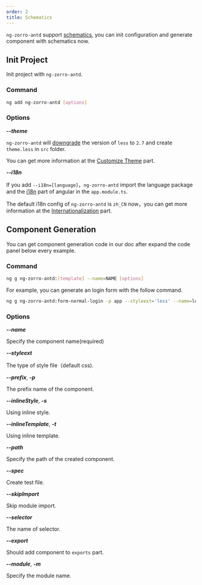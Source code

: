 ```yaml
---
order: 2
title: Schematics
---
```

`ng-zorro-antd` support [schematics](https://blog.angular.io/schematics-an-introduction-dc1dfbc2a2b2), you can init configuration and generate component with schematics now.

## Init Project

Init project with `ng-zorro-antd`.

### Command

```bash
ng add ng-zorro-antd [options]
```

### Options

***--theme***

`ng-zorro-antd` will [downgrade](https://github.com/angular/angular-cli/issues/10430) the version of `less` to `2.7` and create `theme.less` in `src` folder.

You can get more information at the [Customize Theme](/docs/customize-theme/en) part.

***--i18n***

If you add `--i18n=[language]`，`ng-zorro-antd` import the language package and the [i18n](https://angular.io/guide/i18n) part of angular in the `app.module.ts`.

The default i18n config of `ng-zorro-antd` is `zh_CN` now，you can get more information at the [Internationalization](/docs/i18n/en) part.

## Component Generation

You can get component generation code in our doc after expand the code panel below every example.

### Command

```bash
ng g ng-zorro-antd:[template] --name=NAME [options]
```

For example, you can generate an login form with the follow command.

```bash
ng g ng-zorro-antd:form-normal-login -p app --styleext='less' --name=login
```

### Options

***--name***

Specify the component name(required)

***--styleext***

The type of style file（default css).

***--prefix***, ***-p***

The prefix name of the component.

***--inlineStyle***, ***-s***

Using inline style.

***--inlineTemplate***, ***-t***

Using inline template.

***--path***

Specify the path of the created component.

***--spec***

Create test file.

***--skipImport***

Skip module import.

***--selector***

The name of selector.

***--export***

Should add component to `exports` part.

***--module***, ***-m***

Specify the module name.

